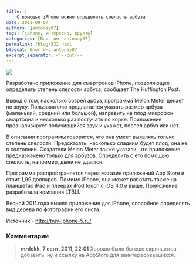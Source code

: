```yaml
---
title: |
    С помощью iPhone можно определить спелость арбуза
date: 2011-09-07
authors: [antonay07]
tags: [iphone, интересно, фрукты]
categories: [Блог им. antonay07]
permalink: /blog/532.html
blogcat: Блог им. antonay07
excerpt_separator: <!--cut-->
---
```



![](http://itw66.ru/uploads/images/00/00/35/2011/09/07/94bea5.jpg)

Разработано приложение для смартфонов iPhone, позволяющее определить степень спелости арбуза, сообщает The Huffington Post.

Вывод о том, насколько созрел арбуз, программа Melon Meter делает по звуку. Пользователю предлагается указать размер арбуза (маленький, средний или большой), направить на плод микрофон смартфона и несколько раз постучать по корке. Приложение проанализирует получившийся звук и укажет, поспел арбуз или нет.

В описании программы говорится, что она умеет выявлять только степень спелости. Предсказать, насколько сладким будет плод, она не в состоянии. Создатели Melon Meter также указали, что приложение предназначено только для арбузов. Определить с его помощью спелость, например, дыни не удастся.

Программа распространяется через магазин приложений App Store и стоит 1,99 долларов. Помимо iPhone, она может работать также на планшетах iPad и плеерах iPod touch с iOS 4.0 и выше. Приложение разработала компания LTBLI.

Весной 2011 года вышло приложение для iPhone, способное определять вид дерева по фотографии его листа.

Источник - http://buy-iphone-5.ru/

### Комментарии

> **mrdekk, 7 сент. 2011, 22:01**
> Хорошо было бы еще скриншотов добавить, ну и ссылку на AppStore для заинтересовавшихся.
